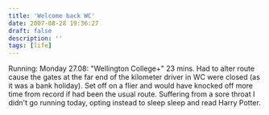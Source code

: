 ```yaml
---
title: 'Welcome back WC'
date: 2007-08-28 19:36:27
draft: false
description: ''
tags: [life]
---
```


Running: Monday 27.08: "Wellington College+" 23 mins. Had to alter route cause the gates at the far end of the kilometer driver in WC were closed (as it was a bank holiday). Set off on a flier and would have knocked off more time from record if had been the usual route. Suffering from a sore throat I didn't go running today, opting instead to sleep sleep and read Harry Potter.